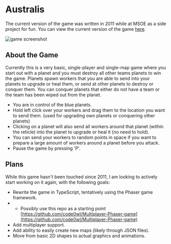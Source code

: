 # Australis

The current version of the game was written in 2011 while at MSOE as a side project for fun. You can view the current version of the game [here](https://danwnuk.github.io/australis).

![game screenshot](https://danwnuk.github.io/australis/game.png)

## About the Game

Currently this is a very basic, single-player and single-map game where you start out with a planet and you must destroy all other teams planets to win the game. Planets spawn workers that you are able to send into your planets to upgrade or heal them, or send at other planets to destroy or conquer them. You can conquer planets that either do not have a team or the team has been wiped out from the planet.

* You are in control of the blue planets.
* Hold left click over your workers and drag them to the location you want to send them. (used for upgrading own planets or conquering other planets)
* Clicking on a planet will also send all workers around that planet (within the reticle) into the planet to upgrade or heal it (no need to hold).
* You can send your workers to random points in space if you want to prepare a large amount of workers around a planet before you attack.
* Pause the game by pressing 'P'.

## Plans

While this game hasn't been touched since 2011, I am looking to actively start working on it again, with the following goals:

* Rewrite the game in TypeScript, tentatively using the Phaser game framework.
* * Possibly use this repo as a starting point [https://github.com/code0wl/Multiplayer-Phaser-game](https://github.com/code0wl/Multiplayer-Phaser-game)
* Add multiplayer support.
* Add ability to easily create new maps (likely through JSON files).
* Move from basic 2D shapes to actual graphics and animations.